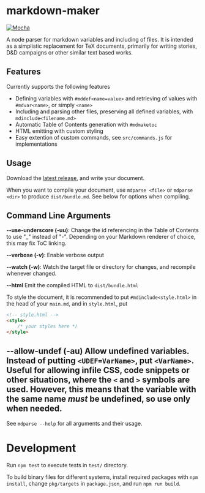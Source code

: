 # markdown-maker

[![Mocha](https://github.com/blitzher/markdown-maker/actions/workflows/node.js.yml/badge.svg)](https://github.com/blitzher/markdown-maker/actions/workflows/node.js.yml)

A node parser for markdown variables and including of files.
It is intended as a simplistic replacement for TeX documents, primarily for writing stories, D&D campaigns or other similar text based works.

## Features


Currently supports the following features
* Defining variables with `#mddef<name=value>` and retrieving of values with `#mdvar<name>`, or simply `<name>`
* Including and parsing other files, preserving all defined variables, with `mdinclude<filename.md>`
* Automatic Table of Contents generation with `#mdmaketoc`
* HTML emitting with custom styling
* Easy extention of custom commands, see `src/commands.js` for implementations

## Usage
Download the [latest release](https://github.com/blitzher/markdown-maker/releases), and write your document.


When you want to compile your document, use `mdparse <file>` or `mdparse <dir>` to produce `dist/bundle.md`.
See below for options when compiling.

## Command Line Arguments

**--use-underscore (-uu)**: 
Change the id referencing in the Table of Contents to use "\_" instead of "-".
Depending on your Markdown renderer of choice, this may fix ToC linking.

**--verbose (-v)**:
Enable verbose output

**--watch (-w)**:
Watch the target file or directory for changes, and recompile whenever changed.

**--html**
Emit the compiled HTML to `dist/bundle.html`

To style the document, it is recommended to put `#mdinclude<style.html>` in the head of your `main.md`, and in `style.html`, put
```html
<!-- style.html -->
<style>
    /* your styles here */
</style>
```

**--allow-undef (-au)**
Allow undefined variables. Instead of putting `<UDEF=VarName>`, put `<VarName>`.
Useful for allowing infile CSS, code snippets or other situations, where the `<` and `>` symbols are used.
However, this means that the variable with the same name *must* be undefined, so use only when needed.
---
See `mdparse --help` for all arguments and their usage.


# Development

Run `npm test` to execute tests in `test/` directory.

To build binary files for different systems, install required packages with `npm install`,
change `pkg/targets` in `package.json`, and run `npm run build`.
